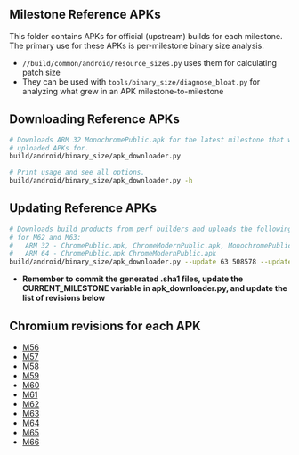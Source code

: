 ## Milestone Reference APKs

This folder contains APKs for official (upstream) builds for each milestone.
The primary use for these APKs is per-milestone binary size analysis.
  * `//build/common/android/resource_sizes.py` uses them for calculating patch size
  * They can be used with `tools/binary_size/diagnose_bloat.py` for analyzing
    what grew in an APK milestone-to-milestone

## Downloading Reference APKs

```bash
# Downloads ARM 32 MonochromePublic.apk for the latest milestone that we've
# uploaded APKs for.
build/android/binary_size/apk_downloader.py

# Print usage and see all options.
build/android/binary_size/apk_downloader.py -h
```

## Updating Reference APKs
```bash
# Downloads build products from perf builders and uploads the following APKs
# for M62 and M63:
#   ARM 32 - ChromePublic.apk, ChromeModernPublic.apk, MonochromePublic.apk
#   ARM 64 - ChromePublic.apk ChromeModernPublic.apk
build/android/binary_size/apk_downloader.py --update 63 508578 --update 62 499187
```

  * **Remember to commit the generated .sha1 files, update the
    CURRENT_MILESTONE variable in apk_downloader.py, and update the list of
    revisions below**

## Chromium revisions for each APK
  * [M56](https://crrev.com/433059)
  * [M57](https://crrev.com/444943)
  * [M58](https://crrev.com/454471)
  * [M59](https://crrev.com/464641)
  * [M60](https://crrev.com/474934)
  * [M61](https://crrev.com/488528)
  * [M62](https://crrev.com/499187)
  * [M63](https://crrev.com/508578)
  * [M64](https://crrev.com/520840)
  * [M65](https://crrev.com/530369)
  * [M66](https://crrev.com/540276)

